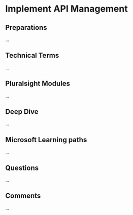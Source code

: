 # Implement API Management

## Preparations
...

## Technical Terms
...

## Pluralsight Modules
...

## Deep Dive
...

## Microsoft Learning paths
...

## Questions
...

## Comments
...